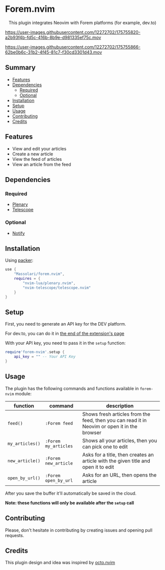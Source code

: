 # Forem.nvim

<p align="center">This plugin integrates Neovim with Forem platforms (for example, dev.to)</p>

https://user-images.githubusercontent.com/12272702/175755820-a2b93f4b-fd5c-416b-8b9e-d981335ef75c.mov

https://user-images.githubusercontent.com/12272702/175755866-62be0b6c-31b2-4f45-81c7-f30cd3301d43.mov

## Summary

- [Features](#features)
- [Dependencies](#dependencies)
  - [Required](#required)
  - [Optional](#optional)
- [Installation](#installation)
- [Setup](#setup)
- [Usage](#usage)
- [Contributing](#contributing)
- [Credits](#credits)

## Features

- View and edit your articles
- Create a new article
- View the feed of articles
- View an article from the feed

## Dependencies

### Required

- [Plenary](https://github.com/nvim-lua/plenary.nvim)
- [Telescope](https://github.com/nvim-telescope/telescope.nvim)

### Optional

- [Notify](https://github.com/rcarriga/nvim-notify)

## Installation

Using [packer](https://github.com/wbthomason/packer.nvim):

```lua
use {
    "Massolari/forem.nvim",
    requires = {
        "nvim-lua/plenary.nvim",
        "nvim-telescope/telescope.nvim"
    }
}
```

## Setup

First, you need to generate an API key for the DEV platform.

For dev.to, you can do it in [the end of the extension's page](https://dev.to/settings/extensions)

With your API key, you need to pass it in the `setup` function:

```lua
require'forem-nvim'.setup {
    api_key = "" -- Your API Key
}
```

## Usage

The plugin has the following commands and functions available in `forem-nvim` module:

| function | command | description |
| --- | --- | --- |
| `feed()` | `:Forem feed` | Shows fresh articles from the feed, then you can read it in Neovim or open it in the browser |
| `my_articles()` | `:Forem my_articles` | Shows all your articles, then you can pick one to edit |
| `new_article()` | `:Forem new_article` | Asks for a title, then creates an article with the given title and open it to edit |
| `open_by_url()` | `:Forem open_by_url` | Asks for an URL, then opens the article |

After you save the buffer it'll automatically be saved in the cloud.

**Note: these functions will only be available after the `setup` call**

## Contributing

Please, don't hesitate in contributing by creating issues and opening pull requests.

## Credits

This plugin design and idea was inspired by [octo.nvim](https://github.com/pwntester/octo.nvim)
